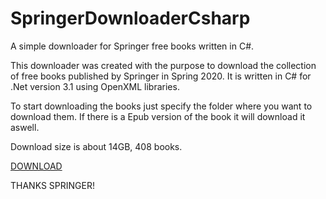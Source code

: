 # SpringerDownloaderCsharp
A simple downloader for Springer free books written in C#.


This downloader was created with the purpose to download the collection of free books published by Springer in Spring 2020.
It is written in C# for .Net version 3.1 using OpenXML libraries.

To start downloading the books just specify the folder where you want to download them. If there is a Epub version of the book it will download it aswell.


Download size is about 14GB, 408 books.


[DOWNLOAD](SpringerDownloaderCsharp.zip)



THANKS SPRINGER!
